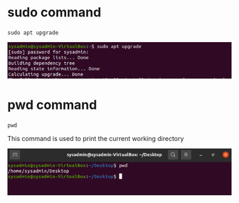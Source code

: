# sudo command

`sudo apt upgrade`

![Alt text](<images/sudo command.png>)

# pwd command

`pwd`

This command is used to print the current working directory

![Alt text](<images/pwd command.png>)


